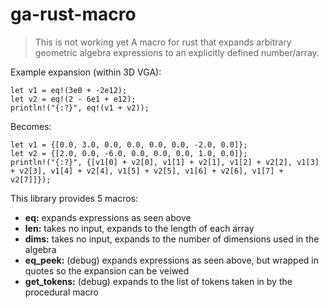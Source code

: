 # ga-rust-macro
> This is not working yet
A macro for rust that expands arbitrary geometric algebra expressions to an explicitly defined number/array.

Example expansion (within 3D VGA):
```
let v1 = eq!(3e0 + -2e12);
let v2 = eq!(2 - 6e1 + e12);
println!("{:?}", eq!(v1 + v2));
```
Becomes: 
```
let v1 = {[0.0, 3.0, 0.0, 0.0, 0.0, 0.0, -2.0, 0.0]};
let v2 = {[2.0, 0.0, -6.0, 0.0, 0.0, 0.0, 1.0, 0.0]};
println!("{:?}", {[v1[0] + v2[0], v1[1] + v2[1], v1[2] + v2[2], v1[3] + v2[3], v1[4] + v2[4], v1[5] + v2[5], v1[6] + v2[6], v1[7] + v2[7]]});
```

This library provides 5 macros: 
  - **eq:** expands expressions as seen above
  - **len:** takes no input, expands to the length of each array
  - **dims:** takes no input, expands to the number of dimensions used in the algebra 
  - **eq_peek:** (debug) expands expressions as seen above, but wrapped in quotes so the expansion can be veiwed
  - **get_tokens:** (debug) expands to the list of tokens taken in by the procedural macro
